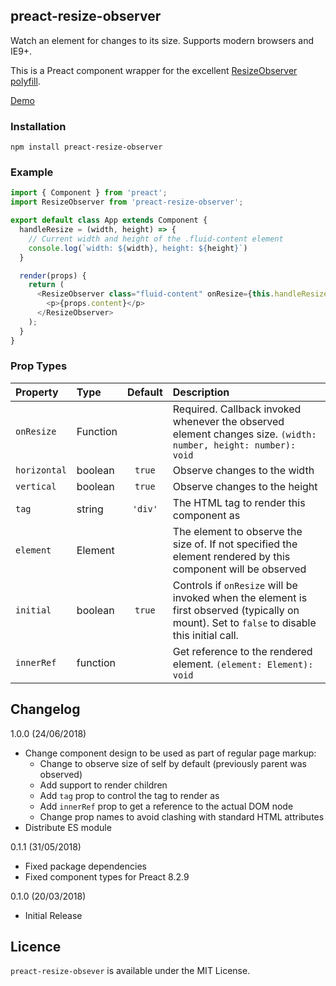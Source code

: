 preact-resize-observer
---

Watch an element for changes to its size. Supports modern browsers and IE9+.

This is a Preact component wrapper for the excellent [ResizeObserver polyfill](https://github.com/que-etc/resize-observer-polyfill).

[Demo](https://mjdease.github.io/preact-resize-observer/demo/)

### Installation

`npm install preact-resize-observer`

### Example

```js
import { Component } from 'preact';
import ResizeObserver from 'preact-resize-observer';

export default class App extends Component {
  handleResize = (width, height) => {
    // Current width and height of the .fluid-content element
    console.log(`width: ${width}, height: ${height}`)
  }

  render(props) {
    return (
      <ResizeObserver class="fluid-content" onResize={this.handleResize}>
        <p>{props.content}</p>
      </ResizeObserver>
    );
  }
}
```

### Prop Types

| Property | Type | Default | Description |
|:---|:---|:---:|:---|
| `onResize` | Function | | Required. Callback invoked whenever the observed element changes size. `(width: number, height: number): void` |
| `horizontal` | boolean | `true` | Observe changes to the width |
| `vertical` | boolean | `true` | Observe changes to the height |
| `tag` | string | `'div'` | The HTML tag to render this component as |
| `element` | Element | | The element to observe the size of. If not specified the element rendered by this component will be observed |
| `initial` | boolean | `true` | Controls if `onResize` will be invoked when the element is first observed (typically on mount). Set to `false` to disable this initial call.
| `innerRef` | function | | Get reference to the rendered element. `(element: Element): void`

Changelog
---
1.0.0 (24/06/2018)
* Change component design to be used as part of regular page markup:
  * Change to observe size of self by default (previously parent was observed)
  * Add support to render children
  * Add `tag` prop to control the tag to render as
  * Add `innerRef` prop to get a reference to the actual DOM node
  * Change prop names to avoid clashing with standard HTML attributes
* Distribute ES module

0.1.1 (31/05/2018)
* Fixed package dependencies
* Fixed component types for Preact 8.2.9

0.1.0 (20/03/2018)
* Initial Release

Licence
---
`preact-resize-obsever` is available under the MIT License.
